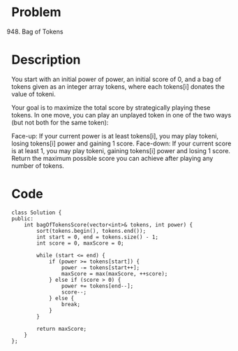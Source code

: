 # Problem
948. Bag of Tokens

# Description
You start with an initial power of power, an initial score of 0, and a bag of tokens given as an integer array tokens, where each tokens[i] donates the value of tokeni.

Your goal is to maximize the total score by strategically playing these tokens. In one move, you can play an unplayed token in one of the two ways (but not both for the same token):

Face-up: If your current power is at least tokens[i], you may play tokeni, losing tokens[i] power and gaining 1 score.
Face-down: If your current score is at least 1, you may play tokeni, gaining tokens[i] power and losing 1 score.
Return the maximum possible score you can achieve after playing any number of tokens.

 
# Code
```
class Solution {
public:
    int bagOfTokensScore(vector<int>& tokens, int power) {
        sort(tokens.begin(), tokens.end());
        int start = 0, end = tokens.size() - 1;
        int score = 0, maxScore = 0;

        while (start <= end) {
            if (power >= tokens[start]) {
                power -= tokens[start++];
                maxScore = max(maxScore, ++score);
            } else if (score > 0) {
                power += tokens[end--];
                score--;
            } else {
                break;
            }
        }

        return maxScore;
    }
};
```
